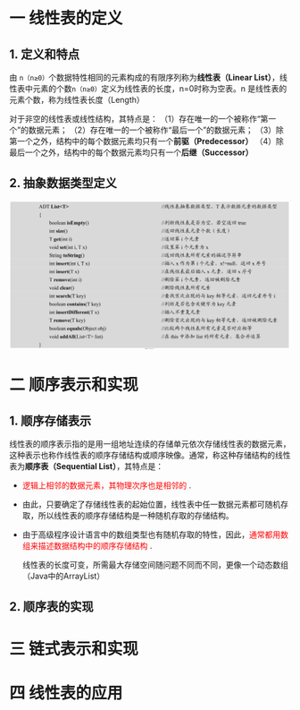 #  一 线性表的定义

## 1. 定义和特点

由 `n（n≥0）`个数据特性相同的元素构成的有限序列称为**线性表（Linear List）**，线性表中元素的个数`n（n≥0）`定义为线性表的长度，n=0时称为空表。n 是线性表的元素个数，称为线性表长度（Length）

对于非空的线性表或线性结构，其特点是：
（1）存在唯一的一个被称作“第一个”的数据元素；
（2）存在唯一的一个被称作“最后一个”的数据元素；
（3）除第一个之外，结构中的每个数据元素均只有一个**前驱（Predecessor）** 
（4）除最后一个之外，结构中的每个数据元素均只有一个**后继（Successor）** 



## 2. 抽象数据类型定义

![image-20220217143547833](vx_images/image-20220217143547833.png)







# 二 顺序表示和实现

## 1. 顺序存储表示

线性表的顺序表示指的是用一组地址连续的存储单元依次存储线性表的数据元素，这种表示也称作线性表的顺序存储结构或顺序映像。通常，称这种存储结构的线性表为**顺序表（Sequential List）**，其特点是：

- <font color=red>逻辑上相邻的数据元素，其物理次序也是相邻的</font> . 

- 由此，只要确定了存储线性表的起始位置，线性表中任一数据元素都可随机存取，所以线性表的顺序存储结构是一种随机存取的存储结构。

- 由于高级程序设计语言中的数组类型也有随机存取的特性，因此，<font color=red>通常都用数组来描述数据结构中的顺序存储结构</font> . 

  线性表的长度可变，所需最大存储空间随问题不同而不同，更像一个动态数组（Java中的ArrayList）





## 2. 顺序表的实现











# 三 链式表示和实现













# 四 线性表的应用











